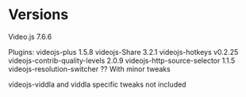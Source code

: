 # Versions
Video.js 7.6.6

Plugins:
videojs-plus 1.5.8
videojs-Share 3.2.1
videojs-hotkeys v0.2.25
videojs-contrib-quality-levels 2.0.9
videojs-http-source-selector 1.1.5 
videojs-resolution-switcher ?? With minor tweaks

videojs-viddla and viddla specific tweaks not included